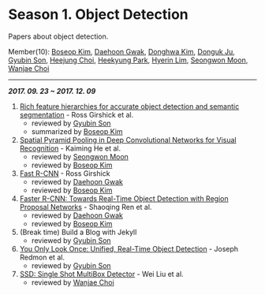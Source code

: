 # Season 1. Object Detection

Papers about object detection.

Member(10): [Boseop Kim](https://github.com/aisolab), [Daehoon Gwak](https://github.com/eogns282), [Donghwa Kim](https://github.com/Donghwa-KIM), [Donguk Ju](https://github.com/ehddnr747), [Gyubin Son](https://github.com/gyubin), [Heejung Choi](https://github.com/h-doong), [Heekyung Park](https://github.com/HeeKyung-Park), [Hyerin Lim](https://github.com/), [Seongwon Moon](https://github.com/Moonswng), [Wanjae Choi](https://github.com/mimi1942)

---

***2017. 09. 23 ~ 2017. 12. 09***

1. [Rich feature hierarchies for accurate object detection and semantic segmentation](https://arxiv.org/abs/1311.2524) - Ross Girshick et al.
    - reviewed by [Gyubin Son](https://github.com/gyubin)
    - summarized by [Boseop Kim](https://github.com/aisolab)
2. [Spatial Pyramid Pooling in Deep Convolutional Networks for Visual Recognition](https://arxiv.org/abs/1406.4729) - Kaiming He et al.
    - reviewed by [Seongwon Moon](https://github.com/Moonswng)
    - reviewed by [Boseop Kim](https://github.com/aisolab)
3. [Fast R-CNN](https://arxiv.org/abs/1504.08083) - Ross Girshick
    - reviewed by [Daehoon Gwak](https://github.com/eogns282)
    - reviewed by [Boseop Kim](https://github.com/aisolab)
4. [Faster R-CNN: Towards Real-Time Object Detection with Region Proposal Networks](https://arxiv.org/abs/1506.01497) - Shaoqing Ren et al.
    - reviewed by [Daehoon Gwak](https://github.com/eogns282)
    - reviewed by [Boseop Kim](https://github.com/aisolab)
5. (Break time) Build a Blog with Jekyll
    - reviewed by [Gyubin Son](https://github.com/gyubin)
6. [You Only Look Once: Unified, Real-Time Object Detection](https://arxiv.org/abs/1506.02640) - Joseph Redmon et al.
    - reviewed by [Gyubin Son](https://github.com/gyubin)
7. [SSD: Single Shot MultiBox Detector](https://arxiv.org/abs/1512.02325) - Wei Liu et al.
    - reviewed by [Wanjae Choi](https://github.com/mimi1942)
